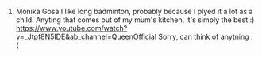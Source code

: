 1. 
   Monika Gosa
   I like long badminton, probably because I plyed it a lot as a child.
   Anyting that comes out of my mum's kitchen, it's simply the best :)
   https://www.youtube.com/watch?v=_Jtpf8N5IDE&ab_channel=QueenOfficial
   Sorry, can think of anytning :(

